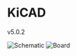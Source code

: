 # KiCAD
v5.0.2

![Schematic](https://github.com/jonathanrjpereira/L293D-Motor-Driver-Module/blob/master/L293D%20Motor%20Driver%20KiCAD/img/sch.PNG)
![Board](https://github.com/jonathanrjpereira/L293D-Motor-Driver-Module/blob/master/L293D%20Motor%20Driver%20KiCAD/img/brd.PNG)

